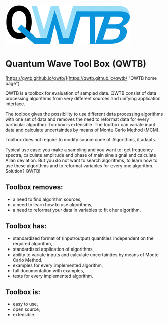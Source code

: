![QWTB logo](doc/logo/qwtb_logo_small.png?raw=true "QWTB logo")
# Quantum Wave Tool Box (QWTB)

[https://qwtb.github.io/qwtb/](https://qwtb.github.io/qwtb/ "QWTB home page")

QWTB is a toolbox for evaluation of sampled data. QWTB consist of data processing algorithms from
very different sources and unifying application interface.

The toolbox gives the possibility to use different data processing algorithms with one
set of data and removes the need to reformat data for every particular algorithm. Toolbox is
extensible. The toolbox can variate input data and calculate uncertainties by means of Monte Carlo
Method (MCM).

Toolbox does not require to modify source code of Algorithms, it adapts.

Typical use case: you make a sampling and you want to: get frequency spectra, calculate amplitude
and phase of main sine signal and calculate Allan deviation. But you do not want to search algorithms,
to learn how to use these algorithms and to reformat variables for every one algorithm. Solution? QWTB!

## Toolbox removes:
- a need to find algorithm sources,
- a need to learn how to use algorithms,
- a need to reformat your data in variables to fit oher algorithm.

## Toolbox has:
- standardized format of (input/output) quantities independent on the required algorithm,
- standardized application of algorithms,
- ability to variate inputs and calculate uncertainties by means of Monte Carlo Method.
- examples for every implemented algorithm,
- full documentation with examples,
- tests for every implemented algorithm.

## Toolbox is:
- easy to use,
- open source,
- extensible.

